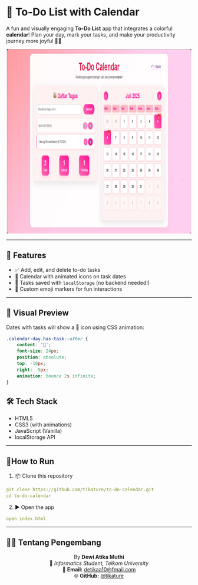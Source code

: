 # 📅 To-Do List with Calendar

A fun and visually engaging **To-Do List** app that integrates a colorful **calendar**! Plan your day, mark your tasks, and make your productivity journey more joyful 💖✨

<p align="center">
  <img src="assets/image.png" alt="Logo" width="500" height="500">
</p>


---

## 🌟 Features

- ✅ Add, edit, and delete to-do tasks
- 📆 Calendar with animated icons on task dates
- 💾 Tasks saved with `localStorage` (no backend needed!)
- 💖 Custom emoji markers for fun interactions

---

## 🎨 Visual Preview

Dates with tasks will show a 💖 icon using CSS animation:

```css
.calendar-day.has-task::after {
    content: '💖';
    font-size: 24px;
    position: absolute;
    top: -10px;
    right: -5px;
    animation: bounce 2s infinite;
}

```
## 🛠️ Tech Stack

- HTML5
- CSS3 (with animations)
- JavaScript (Vanilla)
- localStorage API


---
## 🚀How to Run

1. 📦 Clone this repository
```yaml
git clone https://github.com/tikature/to-do-calendar.git
cd to-do-calendar
```
2. ▶️ Open the app
```yaml
open index.html
```


---
## 👩‍💻 Tentang Pengembang
<div align="center">

By **Dewi Atika Muthi**  
📍 _Informatics Student, Telkom University_  
📧 **Email:** detikaa10@fmail.com  
🌐 **GitHub:** [@tikature](https://github.com/tikature)  
</div>
